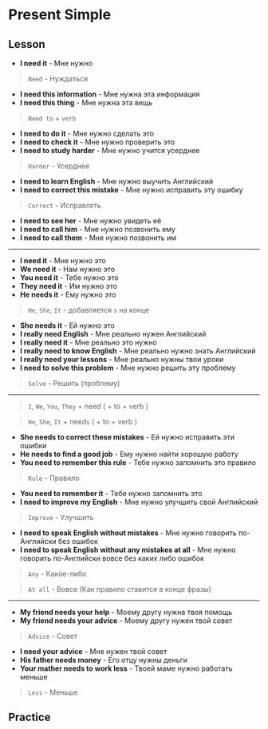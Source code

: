# Present Simple

## Lesson

- **I need it** - Мне нужно

> `Need` - Нуждаться

- **I need this information** - Мне нужна эта информация
- **I need this thing** - Мне нужна эта вещь

> `Need to` + `verb`

- **I need to do it** - Мне нужно сделать это
- **I need to check it** - Мне нужно проверить это
- **I need to study harder** - Мне нужно учится усерднее

> `Harder` - Усерднее

- **I need to learn English** - Мне нужно выучить Английский
- **I need to correct this mistake** - Мне нужно исправить эту ошибку

> `Correct` - Исправлять

- **I need to see her** - Мне нужно увидеть её
- **I need to call him** - Мне нужно позвонить ему
- **I need to call them** - Мне нужно позвонить им

---------------------------------------

- **I need it** - Мне нужно это
- **We need it** - Нам нужно это
- **You need it** - Тебе нужно это
- **They need it** - Им нужно это
- **He needs it** - Ему нужно это

> `He`, `She`, `It` - добавляется `s` на конце

- **She needs it** - Ей нужно это
- **I really need English** - Мне реально нужен Английский
- **I really need it** - Мне реально это нужно
- **I really need to know English** - Мне реально нужно знать Английский
- **I really need your lessons** - Мне реально нужны твои уроки
- **I need to solve this problem** - Мне нужно решить эту проблему

> `Solve` - Решить (проблему)

---------------------------------------

> `I`, `We`, `You`, `They` + need ( + to + verb )

> `He`, `She`, `It` + need`s` ( + to + verb )

- **She needs to correct these mistakes** - Ей нужно исправить эти ошибки
- **He needs to find a good job** - Ему нужно найти хорошую работу
- **You need to remember this rule** - Тебе нужно запомнить это правило

> `Rule` - Правило

- **You need to remember it** - Тебе нужно запомнить это
- **I need to improve my English** - Мне нужно улучшить свой Английский

> `Improve` - Улучшить

- **I need to speak English without mistakes** - Мне нужно говорить по-Английски без ошибок
- **I need to speak English without any mistakes at all** - Мне нужно говорить по-Английски вовсе без каких либо ошибок

> `Any` - Какое-либо

> `At all` - Вовсе (Как правило ставится в конце фразы)

---------------------------------------

- **My friend needs your help** - Моему другу нужна твоя помощь
- **My friend needs your advice** - Моему другу нужен твой совет

> `Advice` - Совет

- **I need your advice** - Мне нужен твой совет
- **His father needs money** - Его отцу нужны деньги
- **Your mather needs to work less** - Твоей маме нужно работать меньше

> `Less` - Меньше

## Practice
